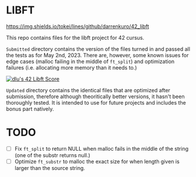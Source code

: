 # LIBFT

https://img.shields.io/tokei/lines/github/darrenkuro/42_libft

This repo contains files for the libft project for 42 cursus. 

`Submitted` directory contains the version of the files turned in and passed all the tests as for May 2nd, 2023. There are, however, some known issues for edge cases (malloc failing in the middle of `ft_split`) and optimization failures (i.e. allocating more memory than it needs to.)

[![dlu's 42 Libft Score](https://badge42.vercel.app/api/v2/clhcmu90l002108mts40mykbj/project/3081844)](https://github.com/JaeSeoKim/badge42)

`Updated` directory contains the identical files that are optimized after submission, therefore although theoritically better versions, it hasn't been thoroughly tested. It is intended to use for future projects and includes the bonus part natively.

# TODO
- [ ] Fix `ft_split` to return NULL when malloc fails in the middle of the string (one of the substr returns null.)
- [ ] Optimize `ft_substr` to malloc the exact size for when length given is larger than the source string.
